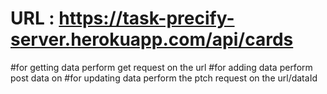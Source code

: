 
# URL : https://task-precify-server.herokuapp.com/api/cards
#for getting data perform get request on the url
#for adding data perform post data on
#for updating data perform the ptch request on the url/dataId
